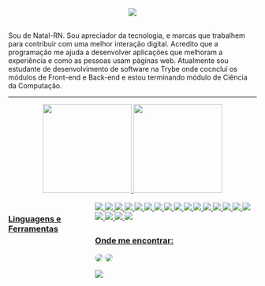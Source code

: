 

<div align="center"> <img src="https://github.com/Pedroshalom/Pedroshalom/assets/99991522/f305618e-7a8b-41dd-8fa4-24fdf616f40c"> </div>
</br>

<p align='left'>
Sou de Natal-RN. Sou apreciador da tecnologia, e marcas que trabalhem para contribuir com uma melhor interação digital. Acredito que a programação me ajuda a desenvolver aplicações que melhoram a experiência e como as pessoas usam páginas web. Atualmente sou estudante de desenvolvimento de software na Trybe onde cocncluí os módulos de Front-end e Back-end e estou terminando módulo de Ciência da Computação.
</p>

---

<div align="center">
  <a href="https://github.com/Pedroshalom">
   <img height="180em" src="https://github-readme-stats.vercel.app/api?username=isaacost&show_icons=true&theme=github_dark"/>
   <img height="180em" src="https://github-readme-stats.vercel.app/api/top-langs/?username=isaacost&theme=github_dark"/>
  </div>
  
   <div style="display: flex"><br>
     <h3>Linguagens e Ferramentas</h3>
   <div><br>
       <img src="https://img.shields.io/badge/Git-0b6b81?style=for-the-badge&logo=git&logoColor=black&colorA=00008B&colorB=blue" />
  <img src="https://img.shields.io/badge/Linux-0b6b81?style=for-the-badge&logo=linux&logoColor=black&colorA=00008B&colorB=blue" /> 
   
  <img src="https://img.shields.io/badge/HTML5-0b6b81?style=for-the-badge&logo=html5&logoColor=black&colorA=00008B&colorB=blue" />  
  <img src="https://img.shields.io/badge/CSS3-0b6b81?style=for-the-badge&logo=css3&logoColor=black&colorA=00008B&colorB=blue" />  
  <img src="https://img.shields.io/badge/JavaScript-0b6b81?style=for-the-badge&logo=javascript&logoColor=black&colorA=00008B&colorB=blue" />
  <img src="https://img.shields.io/badge/TypeScript-0b6b81?style=for-the-badge&logo=typescript&logoColor=black&colorA=00008B&colorB=blue" />
  
  <img src="https://img.shields.io/badge/React-0b6b81?style=for-the-badge&logo=react&logoColor=black&colorA=00008B&colorB=blue" />
  <img src="https://img.shields.io/badge/Redux-0b6b81?style=for-the-badge&logo=redux&logoColor=black&colorA=00008B&colorB=blue" />
  <img src="https://img.shields.io/badge/React_Router-0b6b81?style=for-the-badge&logo=react-router&logoColor=black&colorA=00008B&colorB=blue" />
   
  <img src="https://img.shields.io/badge/Docker-0b6b81?style=for-the-badge&logo=docker&logoColor=black&colorA=00008B&colorB=blue" />
  <img src="https://img.shields.io/badge/Node.js-0b6b81?style=for-the-badge&logo=node.js&logoColor=black&colorA=00008B&colorB=blue" />
  <img src="https://img.shields.io/badge/Express.js-0b6b81?style=for-the-badge&logo=express&logoColor=black&colorA=00008B&colorB=blue" /> 
  <img src="https://img.shields.io/badge/MySQL-0b6b81?style=for-the-badge&logo=mysql&logoColor=black&colorA=00008B&colorB=blue" />
  <img src="https://img.shields.io/badge/Sequelize-0b6b81?style=for-the-badge&logo=sequelize&logoColor=black&colorA=00008B&colorB=blue" />
  <img src="https://img.shields.io/badge/MongoDB-0b6b81?style=for-the-badge&logo=mongoDB&logoColor=black&colorA=00008B&colorB=blue" />
  <img src="https://img.shields.io/badge/Mongoose-0b6b81?style=for-the-badge&logo=mongoDB&logoColor=black&colorA=00008B&colorB=blue" />
   
  <img src="https://img.shields.io/badge/Jest-0b6b81?style=for-the-badge&logo=jest&logoColor=black&colorA=00008B&colorB=blue" />
  <img src="https://img.shields.io/badge/Testing_Library-0b6b81?style=for-the-badge&logo=testinglibrary&logoColor=black&colorA=00008B&colorB=blue" />
  <img src="https://img.shields.io/badge/Mocha-0b6b81?style=for-the-badge&logo=mocha&logoColor=black&colorA=00008B&colorB=blue" />
  <img src="https://img.shields.io/badge/Chai-0b6b81?style=for-the-badge&logo=chai&logoColor=black&colorA=00008B&colorB=blue" />
</p>
  
  
  ##
 
</p>
  <div> 
  <h3 align="left">Onde me encontrar:</h3>
   <a href="https://www.linkedin.com/in/pedro-manoel-santos/" target="_blank"><img src="https://img.shields.io/badge/-LinkedIn-%230077B5?style=for-the-badge&logo=linkedin&logoColor=black&colorA=00008B&colorB=blue" style="border-radius: 30px" target="_blank"></a> 

  <a href="http://wa.me/+5584987836762" alt="WhatsApp">
    <img src="https://img.shields.io/badge/-WhatsApp-25d366?style=for-the-badge&logo=WhatsApp&logoColor=black&colorA=00008B&colorB=blue" style="border-radius: 30px" target="_blank">

 <a href = "mailto:pedroshalommrn@hotmail.com"> <img src="https://img.shields.io/badge/-Email-%23333?style=for-the-badge&logo=gmail&logoColor=black&colorA=00008B&colorB=blue" target="_blank"></a>
    </p> 

 
